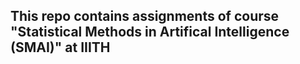 ## This repo contains assignments of course "Statistical Methods in Artifical Intelligence (SMAI)" at IIITH
